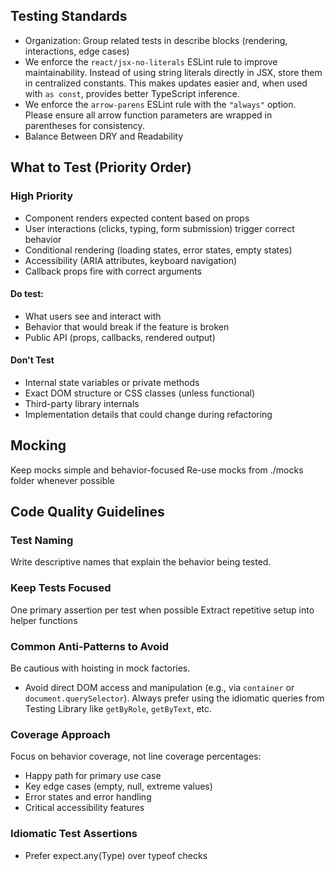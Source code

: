 ## Testing Standards

- Organization: Group related tests in describe blocks (rendering, interactions, edge cases)
- We enforce the `react/jsx-no-literals` ESLint rule to improve maintainability. Instead of using string literals directly in JSX, store them in centralized constants. This makes updates easier and, when used with `as const`, provides better TypeScript inference.
- We enforce the `arrow-parens` ESLint rule with the `"always"` option. Please ensure all arrow function parameters are wrapped in parentheses for consistency.
- Balance Between DRY and Readability

## What to Test (Priority Order)

### High Priority

- Component renders expected content based on props
- User interactions (clicks, typing, form submission) trigger correct behavior
- Conditional rendering (loading states, error states, empty states)
- Accessibility (ARIA attributes, keyboard navigation)
- Callback props fire with correct arguments

#### Do test:

- What users see and interact with
- Behavior that would break if the feature is broken
- Public API (props, callbacks, rendered output)

#### Don't Test

- Internal state variables or private methods
- Exact DOM structure or CSS classes (unless functional)
- Third-party library internals
- Implementation details that could change during refactoring

## Mocking

Keep mocks simple and behavior-focused
Re-use mocks from ./mocks folder whenever possible

## Code Quality Guidelines

### Test Naming

Write descriptive names that explain the behavior being tested.

### Keep Tests Focused

One primary assertion per test when possible
Extract repetitive setup into helper functions

### Common Anti-Patterns to Avoid

Be cautious with hoisting in mock factories.
- Avoid direct DOM access and manipulation (e.g., via `container` or `document.querySelector`). Always prefer using the idiomatic queries from Testing Library like `getByRole`, `getByText`, etc.

### Coverage Approach

Focus on behavior coverage, not line coverage percentages:

- Happy path for primary use case
- Key edge cases (empty, null, extreme values)
- Error states and error handling
- Critical accessibility features

### Idiomatic Test Assertions

- Prefer expect.any(Type) over typeof checks
